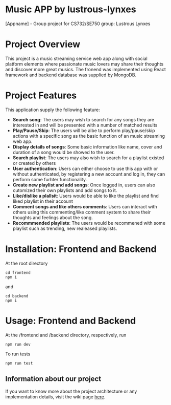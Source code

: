 # Music APP by lustrous-lynxes
[Appname] - Group project for CS732/SE750 group: Lustrous Lynxes

# Project Overview
This project is a music streaming service web app along with social platform elements where passionate music lovers may share their thoughts and discover more great musics. The fronend was implemented using React framework and backend database was supplied by MongoDB.

# Project Features
This application supply the following feature:
* **Search song**: The users may wish to search for any songs they are interested in and will be presented with a number of matched results
* **Play/Pause/Skip**: The users will be albe to perform play/pause/skip actions with a specific song as the basic function of an music streaming web app.
* **Display details of songs**: Some basic information like name, cover and duration of a song would be showed to the user.
* **Search playlist**: The users may also wish to search for a playlist existed or created by others
* **User authentication**: Users can either choose to use this app with or without authenticated, by registering a new account and log in, they can perform some furhter functionality.
* **Create new playlist and add songs**: Once logged in, users can also cutomized their own playlists and add songs to it.
* **Like/dislike a plallsit**: Users would be able to like the playlist and find liked playlist in their account
* **Comment songs and like others comments**: Users can interact with others using this commenting/like comment system to share their thoughts and feelings about the song.
* **Recommmended playlists**: The users would be recommened with some playlist such as trending, new realeased playlists.


# Installation: Frontend and Backend
At the root directory
```
cd frontend
npm i
```
and
```
cd backend
npm i
```

# Usage: Frontend and Backend
At the /frontend and /backend directory, respectively, run 
```
npm run dev
```
To run tests
```
npm run test
```

## Information about our project

If you want to know more about the project architecture or any implementation details, visit the wiki page [here](https://github.com/UOA-CS732-SE750-Students-2022/project-group-lustrous-lynxes/wiki).
